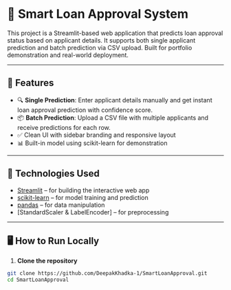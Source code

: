 # 🏦 Smart Loan Approval System

This project is a Streamlit-based web application that predicts loan approval status based on applicant details. It supports both single applicant prediction and batch prediction via CSV upload. Built for portfolio demonstration and real-world deployment.

---

## 🚀 Features

- 🔍 **Single Prediction**: Enter applicant details manually and get instant loan approval prediction with confidence score.
- 📦 **Batch Prediction**: Upload a CSV file with multiple applicants and receive predictions for each row.
- ✅ Clean UI with sidebar branding and responsive layout
- 📊 Built-in model using scikit-learn for demonstration

---

## 🧰 Technologies Used

- [Streamlit](https://streamlit.io/) – for building the interactive web app
- [scikit-learn](https://scikit-learn.org/) – for model training and prediction
- [pandas](https://pandas.pydata.org/) – for data manipulation
- [StandardScaler & LabelEncoder] – for preprocessing

---

## 🖥️ How to Run Locally

1. **Clone the repository**

```bash
git clone https://github.com/DeepakKhadka-1/SmartLoanApproval.git
cd SmartLoanApproval


  
